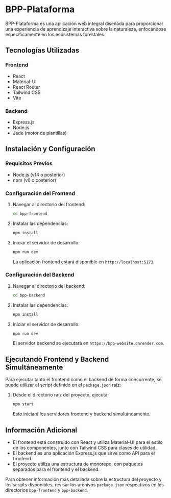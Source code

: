 # BPP-Plataforma

BPP-Plataforma es una aplicación web integral diseñada para proporcionar una experiencia de aprendizaje interactiva sobre la naturaleza, enfocándose específicamente en los ecosistemas forestales.

## Tecnologías Utilizadas

### Frontend

- React
- Material-UI
- React Router
- Tailwind CSS
- Vite

### Backend

- Express.js
- Node.js
- Jade (motor de plantillas)

## Instalación y Configuración

### Requisitos Previos

- Node.js (v14 o posterior)
- npm (v6 o posterior)

### Configuración del Frontend

1. Navegar al directorio del frontend:

   ```bash
   cd bpp-frontend
   ```

2. Instalar las dependencias:

   ```bash
   npm install
   ```

3. Iniciar el servidor de desarrollo:

   ```bash
   npm run dev
   ```

   La aplicación frontend estará disponible en `http://localhost:5173`.

### Configuración del Backend

1. Navegar al directorio del backend:

   ```bash
   cd bpp-backend
   ```

2. Instalar las dependencias:

   ```bash
   npm install
   ```

3. Iniciar el servidor de desarrollo:

   ```bash
   npm run dev
   ```

   El servidor backend se ejecutará en `https://bpp-website.onrender.com`.

## Ejecutando Frontend y Backend Simultáneamente

Para ejecutar tanto el frontend como el backend de forma concurrente, se puede utilizar el script definido en el `package.json` raíz:

1. Desde el directorio raíz del proyecto, ejecuta:

   ```bash
   npm start
   ```

   Esto iniciará los servidores frontend y backend simultáneamente.

## Información Adicional

- El frontend está construido con React y utiliza Material-UI para el estilo de los componentes, junto con Tailwind CSS para clases de utilidad.
- El backend es una aplicación Express.js que sirve como API para el frontend.
- El proyecto utiliza una estructura de monorepo, con paquetes separados para el frontend y el backend.

Para obtener información más detallada sobre la estructura del proyecto y los scripts disponibles, revisar los archivos `package.json` respectivos en los directorios `bpp-frontend` y `bpp-backend`.
